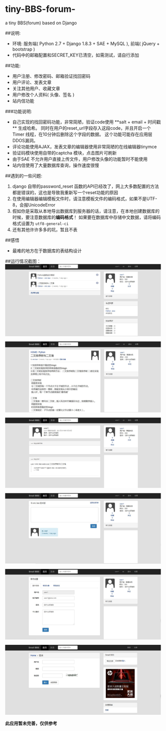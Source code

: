 # tiny-BBS-forum-
a tiny BBS(forum) based on Django

##说明:
* 环境: 服务端( Python 2.7 + Django 1.8.3 + SAE + MySQL ),  前端( jQuery + bootstrap )
* 代码中的邮箱配置和SECRET_KEY已清空，如需测试，请自行添加

##功能:
* 用户注册、修改密码、邮箱验证找回密码
* 用户评论、发表文章
* 关注其他用户、收藏文章
* 用户修改个人资料( 头像、签名 )
* 站内信功能

###功能说明:
* 自己实现的找回密码功能，非常简陋，验证code使用 **salt + email + 时间戳 ** 生成哈希。
  同时在用户的reset_url字段存入这段code，并且开启一个Timer 线程，在10分钟后删除这个字段的数据。
  这个功能可能存在应用层DDOS漏洞。
* 评论功能使用AJAX，发表文章的编辑器使用非常简陋的在线编辑器tinymce  
* 验证码模块使用自带的captcha 模块，点击图片可刷新
* 由于SAE 不允许用户直接上传文件，用户修改头像的功能暂时不能使用
* 站内信使用了大量数据库查询，操作速度很慢


##遇到的一些问题:
1. django 自带的password_reset 函数的API已经改了，网上大多数配置的方法都是错误的，这也是导致我重新写一个reset功能的原因
2. 在使用编辑器编辑模板文件时，请注意模板文件的编码格式，如果不是UTF-8，会报UnicodeError
3. 假如你是采取从本地导出数据库到服务器的话，请注意，在本地创建数据库的时候，要注意数据库的**编码格式**！
   如果要在数据库中存储中文数据，请将编码格式设置为 <code>utf8-general-ci</code>
4. 还有其他许许多多的坑，暂且不表   

##感悟
* 最难的地方在于数据库的表结构设计

##运行情况截图：
![](img/bbs1.JPG)

![](img/bbs2.JPG)

![](img/bbs3.JPG)

![](img/bbs4.JPG)

![](img/bbs5.JPG)

![](img/bbs6.JPG)


**此应用暂未完善，仅供参考**
